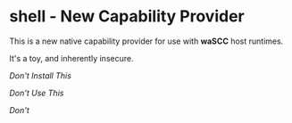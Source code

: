 # shell - New Capability Provider

This is a new native capability provider for use with **waSCC** host runtimes.

It's a toy, and inherently insecure.

*Don't Install This*

*Don't Use This*

*Don't*
